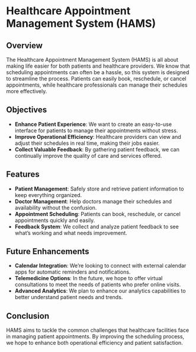 # Healthcare Appointment Management System (HAMS)

## Overview
The Healthcare Appointment Management System (HAMS) is all about making life easier for both patients and healthcare providers. We know that scheduling appointments can often be a hassle, so this system is designed to streamline the process. Patients can easily book, reschedule, or cancel appointments, while healthcare professionals can manage their schedules more effectively.

## Objectives
- **Enhance Patient Experience**: We want to create an easy-to-use interface for patients to manage their appointments without stress.
- **Improve Operational Efficiency**: Healthcare providers can view and adjust their schedules in real time, making their jobs easier.
- **Collect Valuable Feedback**: By gathering patient feedback, we can continually improve the quality of care and services offered.

## Features
- **Patient Management**: Safely store and retrieve patient information to keep everything organized.
- **Doctor Management**: Help doctors manage their schedules and availability without the confusion.
- **Appointment Scheduling**: Patients can book, reschedule, or cancel appointments quickly and easily.
- **Feedback System**: We collect and analyze patient feedback to see what’s working and what needs improvement.

## Future Enhancements
- **Calendar Integration**: We’re looking to connect with external calendar apps for automatic reminders and notifications.
- **Telemedicine Options**: In the future, we hope to offer virtual consultations to meet the needs of patients who prefer online visits.
- **Advanced Analytics**: We plan to enhance our analytics capabilities to better understand patient needs and trends.

## Conclusion
HAMS aims to tackle the common challenges that healthcare facilities face in managing patient appointments. By improving the scheduling process, we hope to enhance both operational efficiency and patient satisfaction.
